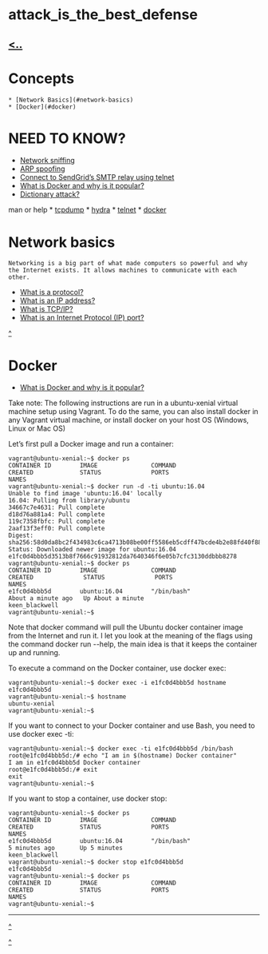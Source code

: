 # attack_is_the_best_defense
[<..](https://github.com/TheeKingZa/alx-system_engineering-devops/tree/master/README.md)
---
# Concepts
	* [Network Basics](#network-basics)
	* [Docker](#docker)

# NEED TO KNOW?
* [Network sniffing]()
* [ARP spoofing]()
* [Connect to SendGrid’s SMTP relay using telnet]()
* [What is Docker and why is it popular?]()
* [Dictionary attack?]()

man or help
	* [tcpdump](https://man.openbsd.org/tcpdump.8)
	* [hydra](https://www.kali.org/tools/hydra/)
	* [telnet](https://linux.die.net/man/1/telnet)
	* [docker](https://code.tools/man/1/docker-run/)

# Network basics
	Networking is a big part of what made computers so powerful and why the Internet exists. It allows machines to communicate with each other.

* [What is a protocol?](https://www.techtarget.com/searchnetworking/definition/protocol)
* [What is an IP address?](https://computer.howstuffworks.com/internet/basics/what-is-an-ip-address.htm)
* [What is TCP/IP?](https://www.avast.com/c-what-is-tcp-ip#)
* [What is an Internet Protocol (IP) port?](https://www.lifewire.com/port-numbers-on-computer-networks-817939)

[^](#need-to-know)

# Docker
  * [What is Docker and why is it popular?](https://www.zdnet.com/article/what-is-docker-and-why-is-it-so-darn-popular/)

   Take note: The following instructions are run in a ubuntu-xenial virtual machine setup using Vagrant. To do the same, you can also install docker in any Vagrant virtual machine, or install docker on your host OS (Windows, Linux or Mac OS)

   Let’s first pull a Docker image and run a container:

	vagrant@ubuntu-xenial:~$ docker ps
	CONTAINER ID        IMAGE               COMMAND             
 	CREATED             STATUS              PORTS
  	NAMES
	vagrant@ubuntu-xenial:~$ docker run -d -ti ubuntu:16.04
	Unable to find image 'ubuntu:16.04' locally
	16.04: Pulling from library/ubuntu
	34667c7e4631: Pull complete
	d18d76a881a4: Pull complete
	119c7358fbfc: Pull complete
	2aaf13f3eff0: Pull complete
	Digest: sha256:58d0da8bc2f434983c6ca4713b08be00ff5586eb5cdff47bcde4b2e88fd40f88
	Status: Downloaded newer image for ubuntu:16.04
	e1fc0d4bbb5d3513b8f7666c91932812da7640346f6e05b7cfc3130ddbbb8278
	vagrant@ubuntu-xenial:~$ docker ps
	CONTAINER ID        IMAGE               COMMAND             
 	CREATED              STATUS              PORTS
  	NAMES
	e1fc0d4bbb5d        ubuntu:16.04        "/bin/bash"
 	About a minute ago   Up About a minute
  	keen_blackwell
	vagrant@ubuntu-xenial:~$

  Note that docker command will pull the Ubuntu docker container image from the Internet and run it. I let you look at the meaning of the flags using the command docker run --help, the main idea is that it keeps the container up and running.

  To execute a command on the Docker container, use docker exec:

	vagrant@ubuntu-xenial:~$ docker exec -i e1fc0d4bbb5d hostname
	e1fc0d4bbb5d
	vagrant@ubuntu-xenial:~$ hostname
	ubuntu-xenial
	vagrant@ubuntu-xenial:~$

   If you want to connect to your Docker container and use Bash,
   you need to use docker exec -ti:
   
   	vagrant@ubuntu-xenial:~$ docker exec -ti e1fc0d4bbb5d /bin/bash
	root@e1fc0d4bbb5d:/# echo "I am in $(hostname) Docker container"
	I am in e1fc0d4bbb5d Docker container
	root@e1fc0d4bbb5d:/# exit
	exit
	vagrant@ubuntu-xenial:~$

   If you want to stop a container, use docker stop:

	vagrant@ubuntu-xenial:~$ docker ps
	CONTAINER ID        IMAGE               COMMAND             
 	CREATED             STATUS              PORTS               
  	NAMES
	e1fc0d4bbb5d        ubuntu:16.04        "/bin/bash"         
 	5 minutes ago       Up 5 minutes                            
  	keen_blackwell
	vagrant@ubuntu-xenial:~$ docker stop e1fc0d4bbb5d
	e1fc0d4bbb5d
	vagrant@ubuntu-xenial:~$ docker ps
	CONTAINER ID        IMAGE               COMMAND             
 	CREATED             STATUS              PORTS
  	NAMES
	vagrant@ubuntu-xenial:~$
---


[^](#need-to-know)


[^](#attack-is-the-best-defense)
